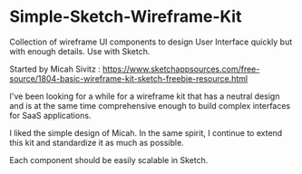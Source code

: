 # Simple-Sketch-Wireframe-Kit
Collection of wireframe UI components to design User Interface quickly but with enough details. Use with Sketch.

Started by Micah Sivitz : https://www.sketchappsources.com/free-source/1804-basic-wireframe-kit-sketch-freebie-resource.html

I've been looking for a while for a wireframe kit that has a neutral design and is at the same time comprehensive enough to build complex interfaces for SaaS applications.

I liked the simple design of Micah. In the same spirit, I continue to extend this kit and standardize it as much as possible.

Each component should be easily scalable in Sketch.
